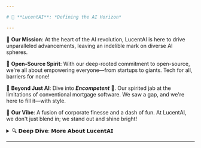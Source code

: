 ```yaml
---

# 🌌 **LucentAI**: *Defining the AI Horizon*

---
```


🎯 **Our Mission**: At the heart of the AI revolution, LucentAI is here to drive unparalleled advancements, leaving an indelible mark on diverse AI spheres.

🔗 **Open-Source Spirit**: With our deep-rooted commitment to open-source, we're all about empowering everyone—from startups to giants. Tech for all, barriers for none!

📱 **Beyond Just AI**: Dive into **_Encompetent_** 🚀. Our spirited jab at the limitations of conventional mortgage software. We saw a gap, and we're here to fill it—with style.

🎉 **Our Vibe**: A fusion of corporate finesse and a dash of fun. At LucentAI, we don't just blend in; we stand out and shine bright!

<details>
<summary>🔍 𝗗𝗲𝗲𝗽 𝗗𝗶𝘃𝗲: 𝗠𝗼𝗿𝗲 𝗔𝗯𝗼𝘂𝘁 𝗟𝘂𝗰𝗲𝗻𝘁𝗔𝗜</summary>

- **AI Research and Development**: Our team of experts relentlessly push boundaries, researching and implementing the latest AI techniques. From deep learning to generative models, we're always at the cusp of innovation.

- **Community Engagement**: Being open-source isn't just about code; it's about community. We host webinars, workshops, and contribute to forums, ensuring knowledge dissemination and collaborative growth.

- **Encompetent's Vision**: We aim to revolutionize the mortgage software domain. With user-friendly interfaces, robust back-ends, and seamless migration tools, we're setting a new standard.

- **Sustainability and Ethics**: In the world of AI, ethics matter. We're committed to developing AI solutions that are not just smart but also responsible, ensuring a better digital future for all.

- **Partnerships**: Collaboration is key. We've partnered with tech giants and startups, bringing synergies that amplify innovations and drive real-world impact.

</details>

---
